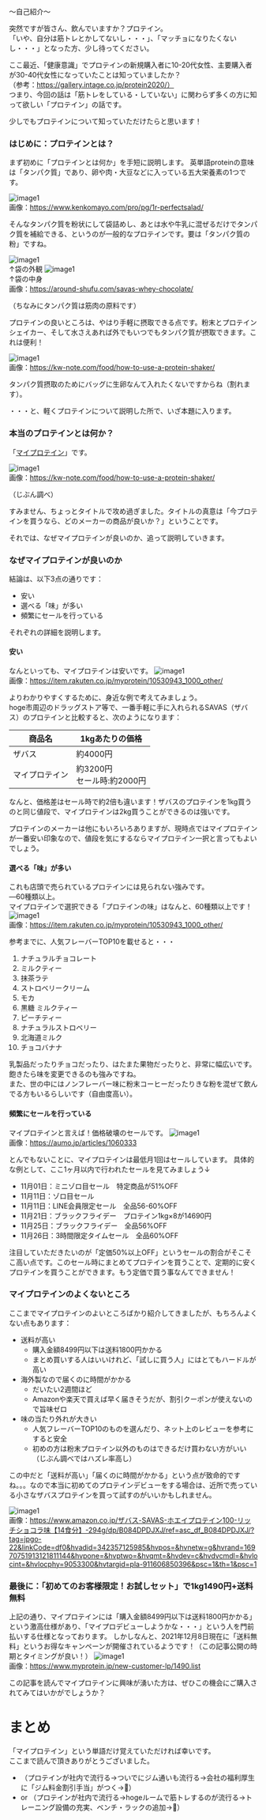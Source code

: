 ～自己紹介～
  
突然ですが皆さん、飲んでいますか？プロテイン。  
「いや、自分は筋トレとかしてないし・・・」、「マッチョになりたくないし・・・」となった方、少し待ってください。  

ここ最近、「健康意識」でプロテインの新規購入者に10-20代女性、主要購入者が30-40代女性になっていたことは知っていましたか？  
（参考：https://gallery.intage.co.jp/protein2020/）  
つまり、今回の話は「筋トレをしている・していない」に関わらず多くの方に知って欲しい「プロテイン」の話です。
  
少しでもプロテインについて知っていただけたらと思います！

### はじめに：プロテインとは？
まず初めに「プロテインとは何か」を手短に説明します。
英単語proteinの意味は「タンパク質」であり、卵や肉・大豆などに入っている五大栄養素の1つです。

![image1](./1.png)  
画像：https://www.kenkomayo.com/pro/pg/1r-perfectsalad/

そんなタンパク質を粉状にして袋詰めし、あとは水や牛乳に混ぜるだけでタンパク質を補給できる、というのが一般的なプロテインです。要は「タンパク質の粉」ですね。

![image1](./9_1.png)  
↑袋の外観
![image1](./9_2.png)  
↑袋の中身  
画像：https://around-shufu.com/savas-whey-chocolate/

（ちなみにタンパク質は筋肉の原料です）

プロテインの良いところは、やはり手軽に摂取できる点です。粉末とプロテインシェイカー、そして水さえあれば外でもいつでもタンパク質が摂取できます。これは便利！  

![image1](./2.png)  
画像：https://kw-note.com/food/how-to-use-a-protein-shaker/
  
タンパク質摂取のためにバッグに生卵なんて入れたくないですからね（割れます）。  

・・・と、軽くプロテインについて説明した所で、いざ本題に入ります。

### 本当のプロテインとは何か？
「[マイプロテイン](https://www.myprotein.jp)」です。

![image1](./3.png)  
画像：https://kw-note.com/food/how-to-use-a-protein-shaker/

（じぶん調べ）
  
すみません、ちょっとタイトルで攻め過ぎました。タイトルの真意は「今プロテインを買うなら、どのメーカーの商品が良いか？」ということです。 

それでは、なぜマイプロテインが良いのか、追って説明していきます。

### なぜマイプロテインが良いのか
結論は、以下3点の通りです：
- 安い
- 選べる「味」が多い
- 頻繁にセールを行っている

それぞれの詳細を説明します。

#### 安い
なんといっても、マイプロテインは安いです。
![image1](./5.png)  
画像：https://item.rakuten.co.jp/myprotein/10530943_1000_other/  

よりわかりやすくするために、身近な例で考えてみましょう。  
hoge市周辺のドラッグストア等で、一番手軽に手に入れられるSAVAS（ザバス）のプロテインと比較すると、次のようになります：

|商品名|1kgあたりの価格|
|----|----|
|ザバス| 約4000円|
|マイプロテイン| 約3200円<br>セール時:約2000円|

なんと、価格差はセール時で約2倍も違います！ザバスのプロテインを1kg買うのと同じ値段で、マイプロテインは2kg買うことができるのは強いです。

プロテインのメーカーは他にもいろいろありますが、現時点ではマイプロテインが一番安い印象なので、値段を気にするならマイプロテイン一択と言ってもよいでしょう。

#### 選べる「味」が多い
これも店頭で売られているプロテインには見られない強みです。  
―60種類以上。  
マイプロテインで選択できる「プロテインの味」はなんと、60種類以上です！
![image1](./4.png)  
画像：https://item.rakuten.co.jp/myprotein/10530943_1000_other/
  
参考までに、人気フレーバーTOP10を載せると・・・
1. ナチュラルチョコレート
2. ミルクティー
3. 抹茶ラテ
4. ストロベリークリーム
5. モカ
6. 黒糖 ミルクティー
7. ピーチティー
8. ナチュラルストロベリー
9. 北海道ミルク
10. チョコバナナ
  
乳製品だったりチョコだったり、はたまた果物だったりと、非常に幅広いです。飽きたら味を変更できるのも強みですね。  
また、世の中にはノンフレーバー味に粉末コーヒーだったりきな粉を混ぜて飲んでる方もいるらしいです（自由度高い）。

#### 頻繁にセールを行っている
マイプロテインと言えば！価格破壊のセールです。
![image1](./6.png)  
画像：https://aumo.jp/articles/1060333
  
とんでもないことに、マイプロテインは最低月1回はセールしています。
具体的な例として、ここ1ヶ月以内で行われたセールを見てみましょう↓
- 11月01日：ミニゾロ目セール　特定商品が51%OFF
- 11月11日：ゾロ目セール
- 11月11日：LINE会員限定セール　全品56-60%OFF
- 11月21日：ブラックフライデー　プロテイン1kg×8が14690円
- 11月25日：ブラックフライデー　全品56%OFF
- 11月26日：3時間限定タイムセール　全品60%OFF
  
注目していただきたいのが「定価50%以上OFF」というセールの割合がそこそこ高い点です。このセール時にまとめてプロテインを買うことで、定期的に安くプロテインを買うことができます。もう定価で買う事なんてできません！

### マイプロテインのよくないところ
ここまでマイプロテインのよいところばかり紹介してきましたが、もちろんよくない点もあります：
- 送料が高い
  - 購入金額8499円以下は送料1800円かかる
  - まとめ買いする人はいいけれど、「試しに買う人」にはとてもハードルが高い
- 海外製なので届くのに時間がかかる
  - だいたい2週間ほど
  - Amazonや楽天で買えば早く届きそうだが、割引クーポンが使えないので旨味ゼロ
- 味の当たり外れが大きい
  - 人気フレーバーTOP10のものを選んだり、ネット上のレビューを参考にすると安全
  - 初めの方は粉末プロテイン以外のものはできるだけ買わない方がいい（じぶん調べではハズレ率高し）

この中だと「送料が高い」「届くのに時間がかかる」という点が致命的ですね。。。なので本当に初めてのプロテインデビューをする場合は、近所で売っている小さなザバスプロテインを買って試すのがいいかもしれません。

![image1](./8.png)  
画像：https://www.amazon.co.jp/ザバス-SAVAS-ホエイプロテイン100-リッチショコラ味【14食分】-294g/dp/B084DPDJXJ/ref=asc_df_B084DPDJXJ/?tag=jpgo-22&linkCode=df0&hvadid=342357125985&hvpos=&hvnetw=g&hvrand=16970751913121811144&hvpone=&hvptwo=&hvqmt=&hvdev=c&hvdvcmdl=&hvlocint=&hvlocphy=9053300&hvtargid=pla-911606850396&psc=1&th=1&psc=1

### 最後に：「初めてのお客様限定！お試しセット」で1kg1490円+送料無料
上記の通り、マイプロテインには「購入金額8499円以下は送料1800円かかる」という激高仕様があり、「マイプロデビューしようかな・・・」という人を門前払いする仕様となっております。
しかしなんと、2021年12月8日現在に「送料無料」というお得なキャンペーンが開催されているようです！（この記事公開の時期とタイミングが良い！）
![image1](./7.png)  
画像：https://www.myprotein.jp/new-customer-lp/1490.list
  
この記事を読んでマイプロテインに興味が湧いた方は、ぜひこの機会にご購入されてみてはいかがでしょうか？

# まとめ
「マイプロテイン」という単語だけ覚えていただければ幸いです。  
ここまで読んで頂きありがとうございました。

- （プロテインが社内で流行る→ついでにジム通いも流行る→会社の福利厚生に「ジム料金割引手当」がつく→🤩）  
- or （プロテインが社内で流行る→hogeルームで筋トレするのが流行る→トレーニング設備の充実、ベンチ・ラックの追加→🤩）